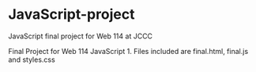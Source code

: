 # JavaScript-project
JavaScript final project for Web 114 at JCCC

Final Project for Web 114 JavaScript 1.
Files included are final.html, final.js and styles.css
